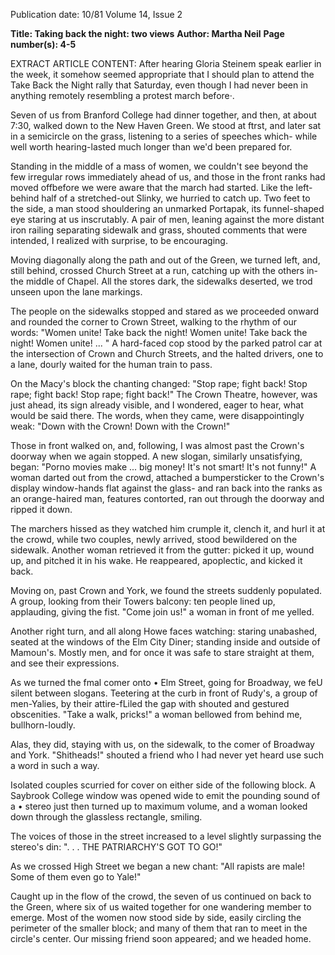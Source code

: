 Publication date: 10/81
Volume 14, Issue 2

**Title: Taking back the night: two views**
**Author: Martha Neil**
**Page number(s): 4-5**

EXTRACT ARTICLE CONTENT:
After hearing Gloria Steinem speak earlier in the week, it somehow seemed appropriate that I should plan to attend the Take Back the Night rally that Saturday, even though I had never been in anything remotely resembling a protest march before·. 

Seven of us from Branford College had dinner together, and then, at about 7:30, walked down to the New Haven Green. We stood at ftrst, and later sat in a semicircle on the grass, listening to a series of speeches which- while well worth hearing-lasted much longer than we'd been prepared for. 

Standing in the middle of a mass of women, we couldn't see beyond the few irregular rows immediately ahead of us, and those in the front ranks had moved offbefore we were aware that the march had started. Like the left-behind half of a stretched-out Slinky, we hurried to catch up. Two feet to the side, a man stood shouldering an unmarked Portapak, its funnel-shaped eye staring at us inscrutably. A pair of men, leaning against the more distant iron railing separating sidewalk and grass, shouted comments that were intended, I realized with surprise, to be encouraging. 

Moving diagonally along the path and out of the Green, we turned left, and, still behind, crossed Church Street at a run, catching up with the others in-the middle of Chapel. All the stores dark, the sidewalks deserted, we trod unseen upon the lane markings. 

The people on the sidewalks stopped and stared as we proceeded onward and rounded the corner to Crown Street, walking to the rhythm of our words: "Women unite! Take back the night! Women unite! Take back the night! Women unite! ... " A hard-faced cop stood by the parked patrol car at the intersection of Crown and Church Streets, and the halted drivers, one to a lane, dourly waited for the human train to pass. 

On the Macy's block the chanting changed: "Stop rape; fight back! Stop rape; fight back! Stop rape; fight back!" The Crown Theatre, however, was just ahead, its sign already visible, and I wondered, eager to hear, what would be said there. The words, when they came, were disappointingly weak: "Down with the Crown! Down with the Crown!" 

Those in front walked on, and, following, I was almost past the Crown's doorway when we again stopped. A new slogan, similarly unsatisfying, began: "Porno movies make ... big money! It's not smart! It's not funny!" A woman darted out from the crowd, attached a bumpersticker to the Crown's display window-hands flat against the glass- and ran back into the ranks as an orange-haired man, features contorted, ran out through the doorway and ripped it down. 

The marchers hissed as they watched him crumple it, clench it, and hurl it at the crowd, while two couples, newly arrived, stood bewildered on the sidewalk. Another woman retrieved it from the gutter: picked it up, wound up, and pitched it in his wake. He reappeared, apoplectic, and kicked it back. 

Moving on, past Crown and York, we found the streets suddenly populated. A group, looking from their Towers balcony: ten people lined up, applauding, giving the fist. "Come join us!" a woman in front of me yelled. 

Another right turn, and all along Howe faces watching: staring unabashed, seated at the windows of the Elm City Diner; standing inside and outside of Mamoun's. Mostly men, and for once it was safe to stare straight at them, and see their expressions. 

As we turned the fmal comer onto • Elm Street, going for Broadway, we feU silent between slogans. Teetering at the curb in front of Rudy's, a group of men-Yalies, by their attire-fLiled the gap with shouted and gestured obscenities. "Take a walk, pricks!" a woman bellowed from behind me, bullhorn-loudly. 

Alas, they did, staying with us, on the sidewalk, to the comer of Broadway and York. "Shitheads!" shouted a friend who I had never yet heard use such a word in such a way. 

Isolated couples scurried for cover on either side of the following block. A Saybrook College window was opened wide to emit the pounding sound of a • stereo just then turned up to maximum volume, and a woman looked down through the glassless rectangle, smiling. 

The voices of those in the street increased to a level slightly surpassing the stereo's din: ". . . THE PATRIARCHY'S GOT TO GO!" 

As we crossed High Street we began a new chant: "All rapists are male! Some of them even go to Yale!" 

Caught up in the flow of the crowd, the seven of us continued on back to the Green, where six of us waited together for one wandering member to emerge. Most of the women now stood side by side, easily circling the perimeter of the smaller block; and many of them that ran to meet in the circle's center. Our missing friend soon appeared; and we headed home.